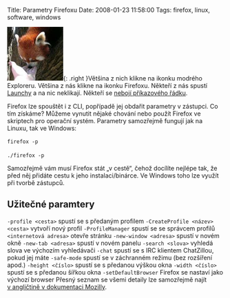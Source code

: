 Title: Parametry Firefoxu
Date: 2008-01-23 11:58:00
Tags: firefox, linux, software, windows

![obrázek](images/37.jpg){: .right }Většina z nich klikne na
ikonku modrého Exploreru. Většina z nás klikne na ikonku Firefoxu.
Někteří z nás spustí
[Launchy](http://blog.javorek.net/2007/12/29/launchy/) a na nic
neklikají. Někteří se
[nebojí příkazového řádku](http://blog.javorek.net/2007/08/30/png-a-internet-explorer/#comment-2514).

Firefox lze spouštět i z CLI, popřípadě jej obdařit parametry
v zástupci. Co tím získáme? Můžeme vynutit nějaké chování nebo
použít Firefox ve skriptech pro operační systém. Parametry
samozřejmě fungují jak na Linuxu, tak ve Windows:

    firefox -p

    ./firefox -p

Samozřejmě vám musí Firefox stát „v cestě“, čehož docílíte nejlépe
tak, že před něj přidáte cestu k jeho instalaci/binárce. Ve Windows
toho lze využít při tvorbě zástupců.

## Užitečné paramtery

`-profile <cesta>`
spustí se s předaným profilem
`-CreateProfile <název> <cesta>`
vytvoří nový profil
`-ProfileManager`
spustí se se správcem profilů
`<internetová adresa>`
otevře stránku
`-new-window <adresa>`
spustí v novém okně
`-new-tab <adresa>`
spustí v novém panelu
`-search <slova>`
vyhledá slova ve výchozím vyhledávači
`-chat`
spustí se s IRC klientem ChatZillou, pokud jej máte
`-safe-mode`
spustí se v záchranném režimu (bez rozšíření apod.)
`-height <číslo>`
spustí se s předanou výškou okna
`-width <číslo>`
spustí se s předanou šířkou okna
`-setDefaultBrowser`
Firefox se nastaví jako výchozí browser
Přesný seznam se všemi detaily lze samozřejmě najít
[v angličtině v dokumentaci Mozilly](http://developer.mozilla.org/en/docs/Command_Line_Options).